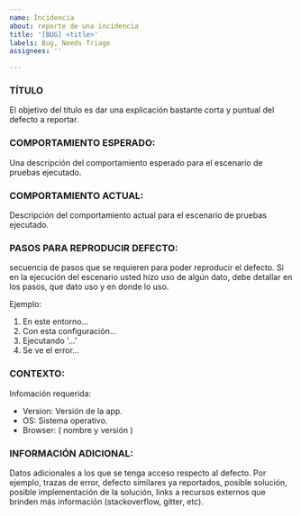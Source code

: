 ```yaml
---
name: Incidencia
about: reporte de una incidencia
title: '[BUG] <title>'
labels: Bug, Needs Triage
assignees: ''

---
```


### TÍTULO
El objetivo del título es dar una explicación bastante corta y puntual del defecto a reportar.

### COMPORTAMIENTO ESPERADO:
Una descripción del comportamiento esperado para el escenario de pruebas ejecutado.

### COMPORTAMIENTO ACTUAL:
Descripción del comportamiento actual para el escenario de pruebas ejecutado.

### PASOS PARA REPRODUCIR DEFECTO:
secuencia de pasos que se requieren para poder reproducir el defecto. Si en la ejecución del escenario usted hizo uso de algún dato, debe detallar en los pasos, que dato uso y en donde lo uso.

Ejemplo:
1. En este entorno...
2. Con esta configuración...
3. Ejecutando '...'
4. Se ve el error...

### CONTEXTO:

Infomación requerida:
- Version: Versión de la app.
- OS: Sistema operativo.
- Browser: ( nombre y versión )


### INFORMACIÓN ADICIONAL:
Datos adicionales a los que se tenga acceso respecto al defecto. Por ejemplo, trazas de error, defecto similares ya reportados, posible solución, posible implementación de la solución, links a recursos externos que brinden más información (stackoverflow, gitter, etc).
